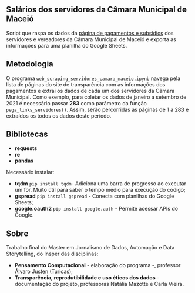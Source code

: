 ## Salários dos servidores da Câmara Municipal de Maceió
Script que raspa os dados da [página de pagamentos e subsídios](https://www.maceio.al.leg.br/transparencia/portal/salarios-subsidios) dos servidores e vereadores da Câmara Municipal de Maceió e exporta as informações para uma planilha do Google Sheets.

## Metodologia 
O programa [`web_scraping_servidores_camara_maceio.ipynb`](https://github.com/lucasthaynan/servidores-camara-maceio/blob/main/web_scraping_servidores_camara_maceio.ipynb) navega pela lista de páginas do site de transparência com as informações dos pagamentos e extrai os dados de cada um dos servidores da Câmara Municipal. 
Como exemplo, para coletar os dados de janeiro a setembro de 2021 é necessário passar **283** como parâmetro da função `pega_links_servidores()`. Assim, serão percorridas as páginas de 1 a 283 e extraídos os todos os dados deste período.

## Bibliotecas

* **requests** 
* **re** 
* **pandas**

Necessário instalar:
* **tqdm** `pip install tqdm`- Adiciona uma barra de progresso ao executar um for. Muito útil para saber o tempo médio para execução do código;
* **gspread** `pip install gspread` - Conecta com planilhas do Google Sheets;
* **google.oauth2** `pip install google.auth` - Permite acessar APIs do Google.

## Sobre
Trabalho final do Master em Jornalismo de Dados, Automação e Data Storytelling, do Insper das disciplinas:
* **Pensamento Computacional** - elaboração do programa -, professor Álvaro Justen (Turicas);
* **Transparência, reprodutibilidade e uso éticos dos dados** - documentação do projeto, professoras Natália Mazotte e Carla Vieira.

